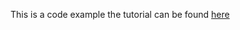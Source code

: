 This is a code example the tutorial can be found [here](https://medium.com/swlh/intro-to-aws-codecommit-codepipeline-and-codebuild-with-terraform-179f4310fe07)